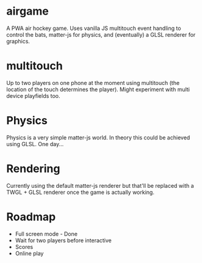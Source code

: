 # airgame

A PWA air hockey game. Uses vanilla JS multitouch event handling to control the bats, matter-js for physics, and (eventually) a GLSL renderer for graphics.

# multitouch

Up to two players on one phone at the moment using multitouch (the location of the touch determines the player). Might experiment with multi device playfields too.

# Physics

Physics is a very simple matter-js world. In theory this could be achieved using GLSL. One day...

# Rendering

Currently using the default matter-js renderer but that'll be replaced with a TWGL + GLSL renderer once the game is actually working.

# Roadmap

* Full screen mode - Done
* Wait for two players before interactive
* Scores
* Online play
